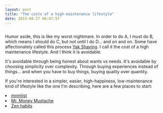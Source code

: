 ```yaml
---
layout: post
title: "The costs of a high-maintenance lifestyle"
date: 2013-08-27 06:47:57
---
```


<p class="p1" style="text-align: center;">
  <img alt="" src="/assets/images/malcom_in_the_middle_light_bulb.gif" />
</p>

<p class="p1">
  Humor aside, this is like my worst nightmare. In order to do A, I must do B, which means I should do C, but not until I do D… and on and on. Some have affectionately called this process <a href="http://sethgodin.typepad.com/seths_blog/2005/03/dont_shave_that.html">Yak Shaving</a>. I call it the cost of a high maintenance lifestyle. And I think it is avoidable.
</p>

<p class="p1">
  It's avoidable through being honest about wants vs needs. It's avoidable by choosing simplicity over complexity. Through buying experiences instead of things... and when you have to buy things, buying quality over quantity.
</p>

<p class="p1">
  If you're interested in a simpler, easier, high-happiness, low-maintenance kind of lifestyle like the one I'm describing, here are a few places to start:
</p>

<li class="p1">
  <a href="http://mnmlist.com/">mnmlist</a>
</li>
<li class="p1">
  <a href="http://www.mrmoneymustache.com/">Mr. Money Mustache</a>
</li>
<li class="p1">
  <a href="http://zenhabits.net/">Zen habits</a>
</li>